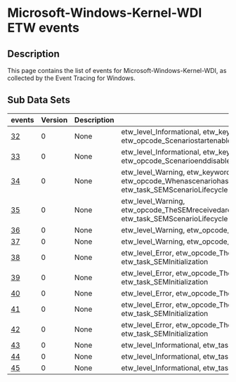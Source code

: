 # Microsoft-Windows-Kernel-WDI ETW events

## Description
This page contains the list of events for Microsoft-Windows-Kernel-WDI, as collected by the Event Tracing for Windows.

## Sub Data Sets
|events|Version|Description|Tags|
|---|---|---|---|
|[32](events/event-32.md)|0|None|etw_level_Informational, etw_keywords_context, etw_opcode_ScenariostartenablescontextproviderstotheWDIcontextlogger., etw_task_SEMScenarioLifecycle|
|[33](events/event-33.md)|0|None|etw_level_Informational, etw_keywords_context, etw_opcode_ScenarioenddisablescontextproviderstotheWDIcontextlogger., etw_task_SEMScenarioLifecycle|
|[34](events/event-34.md)|0|None|etw_level_Warning, etw_keywords_diag, etw_opcode_Whenascenariohasremainedin_flightbeyondthemaximumtimewindowitisautomaticallyterminatedbytheSEM., etw_task_SEMScenarioLifecycle|
|[35](events/event-35.md)|0|None|etw_level_Warning, etw_opcode_TheSEMreceivedarequesttostartanewscenario,butthemaximumnumberofscenarioswerealreadyin_flight., etw_task_SEMScenarioLifecycle|
|[36](events/event-36.md)|0|None|etw_level_Warning, etw_opcode_AscenariostartattemptfailedintheSEM., etw_task_SEMScenarioLifecycle|
|[37](events/event-37.md)|0|None|etw_level_Warning, etw_opcode_AscenarioendattemptfailedintheSEM., etw_task_SEMScenarioLifecycle|
|[38](events/event-38.md)|0|None|etw_level_Error, etw_opcode_TheSEMisconfiguredwithmorescenariosthanthemaximumallowedcount., etw_task_SEMInitialization|
|[39](events/event-39.md)|0|None|etw_level_Error, etw_opcode_TheSEMisconfiguredwithascenariowithtoomanycontextproviders., etw_task_SEMInitialization|
|[40](events/event-40.md)|0|None|etw_level_Error, etw_opcode_TheSEMisconfiguredwithascenariothathastoomanyendevents., etw_task_SEMInitialization|
|[41](events/event-41.md)|0|None|etw_level_Error, etw_opcode_Thenumberofprovidersspecifiedacrossallscenariosisabovethemaximumallowedamount., etw_task_SEMInitialization|
|[42](events/event-42.md)|0|None|etw_level_Error, etw_opcode_ThereisaninvalidconfigurationparameterintheSEMregistrynamespace., etw_task_SEMInitialization|
|[43](events/event-43.md)|0|None|etw_level_Informational, etw_task_task_0|
|[44](events/event-44.md)|0|None|etw_level_Informational, etw_task_task_0|
|[45](events/event-45.md)|0|None|etw_level_Informational, etw_task_task_0|
